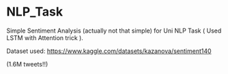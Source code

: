 # NLP_Task
Simple Sentiment Analysis (actually not that simple) for Uni NLP Task ( Used LSTM with Attention trick ).


Dataset used: https://www.kaggle.com/datasets/kazanova/sentiment140

(1.6M tweets!!)
